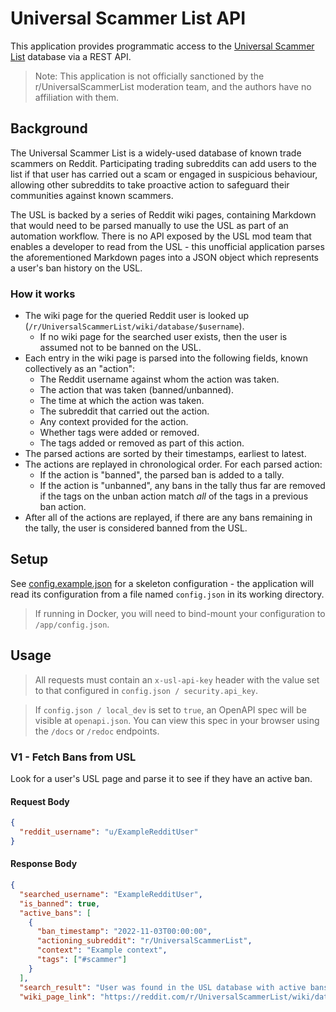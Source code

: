 # Universal Scammer List API

This application provides programmatic access to the [Universal Scammer List](https://reddit.com/r/UniversalScammerList) database via a REST API.

> Note: This application is not officially sanctioned by the r/UniversalScammerList moderation team, and the authors have no affiliation with them.

## Background

The Universal Scammer List is a widely-used database of known trade scammers on Reddit. Participating trading subreddits can add users to the list if that user has carried out a scam or engaged in suspicious behaviour, allowing other subreddits to take proactive action to safeguard their communities against known scammers.

The USL is backed by a series of Reddit wiki pages, containing Markdown that would need to be parsed manually to use the USL as part of an automation workflow. There is no API exposed by the USL mod team that enables a developer to read from the USL - this unofficial application parses the aforementioned Markdown pages into a JSON object which represents a user's ban history on the USL.

### How it works

- The wiki page for the queried Reddit user is looked up (`/r/UniversalScammerList/wiki/database/$username`).
  - If no wiki page for the searched user exists, then the user is assumed not to be banned on the USL.
- Each entry in the wiki page is parsed into the following fields, known collectively as an "action":
  - The Reddit username against whom the action was taken.
  - The action that was taken (banned/unbanned).
  - The time at which the action was taken.
  - The subreddit that carried out the action.
  - Any context provided for the action.
  - Whether tags were added or removed.
  - The tags added or removed as part of this action.
- The parsed actions are sorted by their timestamps, earliest to latest.
- The actions are replayed in chronological order. For each parsed action:
  - If the action is "banned", the parsed ban is added to a tally.
  - If the action is "unbanned", any bans in the tally thus far are removed if the tags on the unban action match _all_ of the tags in a previous ban action.
- After all of the actions are replayed, if there are any bans remaining in the tally, the user is considered banned from the USL.

## Setup

See [config.example.json](./config.example.json) for a skeleton configuration - the application will read its configuration from a file named `config.json` in its working directory.

> If running in Docker, you will need to bind-mount your configuration to `/app/config.json`.

## Usage

> All requests must contain an `x-usl-api-key` header with the value set to that configured in `config.json / security.api_key`.

> If `config.json / local_dev` is set to `true`, an OpenAPI spec will be visible at `openapi.json`. You can view this spec in your browser using the `/docs` or `/redoc` endpoints.


### V1 - Fetch Bans from USL

Look for a user's USL page and parse it to see if they have an active ban.

#### Request Body

```json
{
  "reddit_username": "u/ExampleRedditUser"
}
```

#### Response Body

````json
{
  "searched_username": "ExampleRedditUser",
  "is_banned": true,
  "active_bans": [
    {
      "ban_timestamp": "2022-11-03T00:00:00",
      "actioning_subreddit": "r/UniversalScammerList",
      "context": "Example context",
      "tags": ["#scammer"]
    }
  ],
  "search_result": "User was found in the USL database with active bans.",
  "wiki_page_link": "https://reddit.com/r/UniversalScammerList/wiki/database/ExampleRedditUser"}
````
